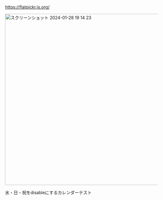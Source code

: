 https://flatpickr.js.org/

<img width="563" alt="スクリーンショット 2024-01-28 19 14 23" src="https://github.com/MoekaKitamura/flatpickr_test/assets/86763313/8a7395b7-fd4a-4fb7-a915-22f30e52a323">

水・日・祝をdisableにするカレンダーテスト
